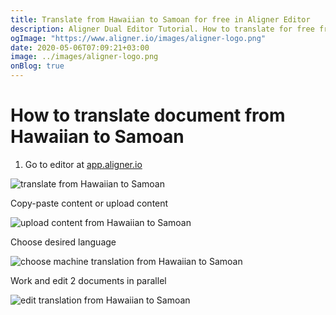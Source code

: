 ```yaml
---
title: Translate from Hawaiian to Samoan for free in Aligner Editor
description: Aligner Dual Editor Tutorial. How to translate for free from Hawaiian to Samoan. Aligner is multilingual document management platform. 
ogImage: "https://www.aligner.io/images/aligner-logo.png"
date: 2020-05-06T07:09:21+03:00
image: ../images/aligner-logo.png
onBlog: true
---
```


# How to translate document from Hawaiian to Samoan

1. Go to editor at [app.aligner.io](https://app.aligner.io "Aligner App web page")

![translate from Hawaiian to Samoan](../aligner-blank-editor.png "translate from Hawaiian to Samoan")

Copy-paste content or upload content

![upload content from Hawaiian to Samoan](../aligner-uploaded-document.png "upload content from Hawaiian to Samoan")

Choose desired language

![choose machine translation from Hawaiian to Samoan](../aligner-language-dropdown.png "choose machine translation from Hawaiian to Samoan")

Work and edit 2 documents in parallel

![edit translation from Hawaiian to Samoan](../aligner-double-sitded-editor.png "edit translation from Hawaiian to Samoan")

